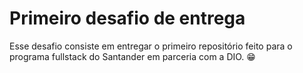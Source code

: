 # Primeiro desafio de entrega

Esse desafio consiste em entregar o primeiro repositório feito para o programa fullstack do Santander em parceria com a DIO. 😁